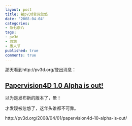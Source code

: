 ```yaml
---
layout: post
title: 被pv3d官网忽悠
date: '2008-04-04'
categories:
- 杂七杂八
tags:
- pv3d
- 忽悠
- 愚人节
published: true
comments: true
---
```

<p>那天看到http://pv3d.org/登出消息：
<h2><a title="Permanent Link to Papervision4D 1.0 Alpha is out!" rel="bookmark" href="http://pv3d.org/2008/04/01/papervision4d-10-alpha-is-out/" target="_blank">Papervision4D 1.0 Alpha is out!</a></h2>
以为是发布新的版本了，晕！</p>

<p>才发现被忽悠了，这年头谁都不可靠。</p>

<p>http://pv3d.org/2008/04/01/papervision4d-10-alpha-is-out/</p>
